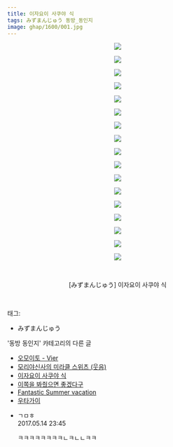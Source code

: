 ```yaml
---
title: 이자요이 사쿠야 식
tags: みずまんじゅう 동방_동인지
image: ghap/1600/001.jpg
---
```

<div class="article">
<p style="text-align: center; clear: none; float: none;"><img src="{{ site.nasurl }}/ghap/1600/001.jpg"/></p>
<p style="text-align: center; clear: none; float: none;"><img src="{{ site.nasurl }}/ghap/1600/002.jpg"/></p>
<p style="text-align: center; clear: none; float: none;"><img src="{{ site.nasurl }}/ghap/1600/003.jpg"/></p>
<p style="text-align: center; clear: none; float: none;"><img src="{{ site.nasurl }}/ghap/1600/004.jpg"/></p>
<p style="text-align: center; clear: none; float: none;"><img src="{{ site.nasurl }}/ghap/1600/005.jpg"/></p>
<p style="text-align: center; clear: none; float: none;"><img src="{{ site.nasurl }}/ghap/1600/006.jpg"/></p>
<p style="text-align: center; clear: none; float: none;"><img src="{{ site.nasurl }}/ghap/1600/007.jpg"/></p>
<p style="text-align: center; clear: none; float: none;"><img src="{{ site.nasurl }}/ghap/1600/008.jpg"/></p>
<p style="text-align: center; clear: none; float: none;"><img src="{{ site.nasurl }}/ghap/1600/009.jpg"/></p>
<p style="text-align: center; clear: none; float: none;"><img src="{{ site.nasurl }}/ghap/1600/010.jpg"/></p>
<p style="text-align: center; clear: none; float: none;"><img src="{{ site.nasurl }}/ghap/1600/011.jpg"/></p>
<p style="text-align: center; clear: none; float: none;"><img src="{{ site.nasurl }}/ghap/1600/012.jpg"/></p>
<p style="text-align: center; clear: none; float: none;"><img src="{{ site.nasurl }}/ghap/1600/013.jpg"/></p>
<p style="text-align: center; clear: none; float: none;"><img src="{{ site.nasurl }}/ghap/1600/014.jpg"/></p>
<p style="text-align: center; clear: none; float: none;"><img src="{{ site.nasurl }}/ghap/1600/015.jpg"/></p>
<p style="text-align: center; clear: none; float: none;"><img src="{{ site.nasurl }}/ghap/1600/016.jpg"/></p>
<p style="text-align: center; clear: none; float: none;"><img src="{{ site.nasurl }}/ghap/1600/017.jpg"/></p>
<p style="text-align: center; clear: none; float: none;"><br/></p>
<p style="text-align: center; clear: none; float: none;">[みずまんじゅう] 이자요이 사쿠야 식</p>
<p><br/></p>
</div><div class="tagTrail">
<p>태그: </p>
<ul>
<li>みずまんじゅう</li>
</ul>
</div><div class="another">
<p>'동방 동인지' 카테고리의 다른 글</p>
<ul>
<li><a href="/2016-08-16-ghap_1604">오모이토 - Vier</a></li>
<li><a href="/2016-08-16-ghap_1603">모리야신사의 미라클 스위츠 (웃음)</a></li>
<li><a href="/2016-08-16-ghap_1600">이자요이 사쿠야 식</a></li>
<li><a href="/2016-08-15-ghap_1599">이쪽을 봐줬으면 좋겠다구</a></li>
<li><a href="/2016-08-15-ghap_1598">Fantastic Summer vacation</a></li>
<li><a href="/2016-08-15-ghap_1597">우타가이</a></li>
</ul>
</div><div class="cb_module cb_fluid">
<div class="cb_wrt cb_profile">
<div class="comment">
<ul>
<li class="cb_thumb_off" id="comment14989041">
<div class="cb_comment_area">
<div class="cb_info_area">
<div class="cb_section">
<span class="cb_nick_name">ㄱㅁㅎ</span>
</div>
<div class="cb_section">
<span class="cb_date">2017.05.14 23:45 </span>
</div>
</div>
<div class="cb_dsc_comment">
<p class="cb_dsc">
											ㅋㅋㅋㅋㅋㅋㅋㅋㄴㅋㄴㄴㅋㅋ
										</p>
</div>
</div></li>
</ul>
</div>
</div><!-- commentList close -->
</div>